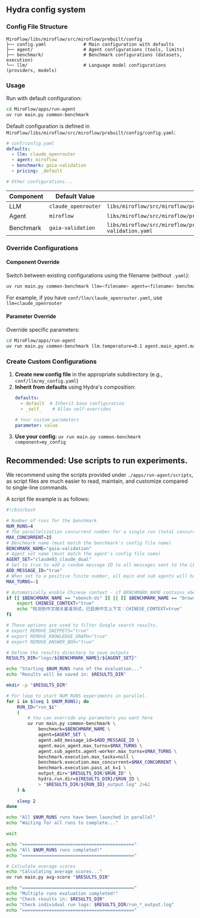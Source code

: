 ## Hydra config system
### Config File Structure

```
MiroFlow/libs/miroflow/src/miroflow/prebuilt/config
├── config.yaml              # Main configuration with defaults
├── agent/                   # Agent configurations (tools, limits)
├── benchmark/               # Benchmark configurations (datasets, execution)
└── llm/                     # Language model configurations (providers, models)
```

### Usage

Run with default configuration:
```bash
cd MiroFlow/apps/run-agent
uv run main.py common-benchmark
```

Default configuration is defined in  
`MiroFlow/libs/miroflow/src/miroflow/prebuilt/config/config.yaml`:

```yaml
# conf/config.yaml
defaults:
  - llm: claude_openrouter
  - agent: miroflow
  - benchmark: gaia-validation
  - pricing: _default

# Other configurations...
```

| Component  | Default Value         | File Path                                                                 |
|------------|----------------------|---------------------------------------------------------------------------|
| LLM        | `claude_openrouter`  | `libs/miroflow/src/miroflow/prebuilt/config/llm/claude_openrouter.yaml`                                   |
| Agent      | `miroflow`           | `libs/miroflow/src/miroflow/prebuilt/config/agent/miroflow.yaml`                        |
| Benchmark  | `gaia-validation`    | `libs/miroflow/src/miroflow/prebuilt/config/benchmark/gaia-validation.yaml`                                       |


### Override Configurations

#### Component Override
Switch between existing configurations using the filename (without `.yaml`):
```bash
uv run main.py common-benchmark llm=<filename> agent=<filename> benchmark=<filename>
```

For example, if you have `conf/llm/claude_openrouter.yaml`, use `llm=claude_openrouter`


#### Parameter Override
Override specific parameters:
```bash
cd MiroFlow/apps/run-agent
uv run main.py common-benchmark llm.temperature=0.1 agent.main_agent.max_turns=30
```

### Create Custom Configurations

1. **Create new config file** in the appropriate subdirectory (e.g., `conf/llm/my_config.yaml`)
2. **Inherit from defaults** using Hydra's composition:
   ```yaml
   defaults:
     - default  # Inherit base configuration
     - _self_    # Allow self-overrides
   
   # Your custom parameters
   parameter: value
   ```
3. **Use your config**: `uv run main.py common-benchmark component=my_config`

## Recommended: Use scripts to run experiments.
We recommend using the scripts provided under `./apps/run-agent/scripts`, as script files are much easier to read, maintain, and customize compared to single-line commands.

A script file example is as follows:
```bash
#!/bin/bash

# Number of runs for the benchmark
NUM_RUNS=4 
# The parallelization concurrent number for a single run (total concurrent = NUM_RUNS * MAX_CONCURRENT)
MAX_CONCURRENT=15 
# Benchmark name (must match the benchmark's config file name)
BENCHMARK_NAME="gaia-validation"
# Agent set name (must match the agent's config file name)
AGENT_SET="claude03_claude_dual"
# Set to true to add a random message ID to all messages sent to the LLM
ADD_MESSAGE_ID="true"
# When set to a positive finite number, all main and sub agents will have turn limits. Set to -1 for no limit.
MAX_TURNS=-1

# Automatically enable Chinese context - if BENCHMARK_NAME contains xbench or -zh
if [[ $BENCHMARK_NAME == "xbench-ds" ]] || [[ $BENCHMARK_NAME == "browsecomp-zh" ]]; then
    export CHINESE_CONTEXT="true"
    echo "检测到中文相关基准测试，已启用中文上下文：CHINESE_CONTEXT=true"
fi

# These options are used to filter Google search results.
# export REMOVE_SNIPPETS="true"
# export REMOVE_KNOWLEDGE_GRAPH="true"
# export REMOVE_ANSWER_BOX="true"

# Define the results directory to save outputs
RESULTS_DIR="logs/${BENCHMARK_NAME}/${AGENT_SET}"

echo "Starting $NUM_RUNS runs of the evaluation..."
echo "Results will be saved in: $RESULTS_DIR"

mkdir -p "$RESULTS_DIR"

# For loop to start NUM_RUNS experiments in parallel.
for i in $(seq 1 $NUM_RUNS); do
    RUN_ID="run_$i"
    (
        # You can override any parameters you want here
        uv run main.py common-benchmark \
            benchmark=$BENCHMARK_NAME \
            agent=$AGENT_SET \
            agent.add_message_id=$ADD_MESSAGE_ID \
            agent.main_agent.max_turns=$MAX_TURNS \
            agent.sub_agents.agent-worker.max_turns=$MAX_TURNS \
            benchmark.execution.max_tasks=null \
            benchmark.execution.max_concurrent=$MAX_CONCURRENT \
            benchmark.execution.pass_at_k=1 \
            output_dir="$RESULTS_DIR/$RUN_ID" \
            hydra.run.dir=${RESULTS_DIR}/$RUN_ID \
            > "$RESULTS_DIR/${RUN_ID}_output.log" 2>&1
    ) &
    
    sleep 2
done

echo "All $NUM_RUNS runs have been launched in parallel"
echo "Waiting for all runs to complete..."

wait

echo "=========================================="
echo "All $NUM_RUNS runs completed!"
echo "=========================================="

# Calculate average scores
echo "Calculating average scores..."
uv run main.py avg-score "$RESULTS_DIR"

echo "=========================================="
echo "Multiple runs evaluation completed!"
echo "Check results in: $RESULTS_DIR"
echo "Check individual run logs: $RESULTS_DIR/run_*_output.log"
echo "=========================================="
```